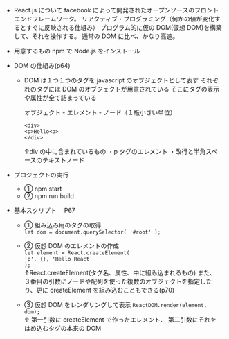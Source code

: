 - React.js について
  facebook によって開発されたオープンソースのフロントエンドフレームワーク。
  リアクティブ・プログラミング（何かの値が変化するとすぐに反映される仕組み）
  プログラム的に仮の DOM(仮想 DOM)を構築して、それを操作する。
  通常の DOM に比べ、かなり高速。

- 用意するもの
  npm で Node.js をインストール

- DOM の仕組み(p64)

  - DOM は１つ１つのタグを javascript のオブジェクトとして表す
    それぞれのタグには DOM のオブジェクトが用意されている
    そこにタグの表示や属性が全て詰まっている

    オブジェクト - エレメント - ノード（１版小さい単位）

    `<div>`<br>
    `<p>Hello<p>`<br>
    `</div>`<br>

    ↑div の中に含まれているもの
    ・p タグのエレメント
    ・改行と半角スペースのテキストノード

- プロジェクトの実行
  * ① npm start
  * ② npm run build

- 基本スクリプト　 P67
  * ① 組み込み用のタグの取得<br>
   `let dom = document.querySelector( '#root' );`<br>
   
  * ② 仮想 DOM のエレメントの作成<br>
    `let element = React.createElement(`<br>
    `'p', {}, 'Hello React'`<br>
    `);`<br>
    ↑React.createElement(タグ名、属性、中に組み込まれるもの)
    また、３番目の引数にノードや配列を使った複数のオブジェクトを指定したり、更に createElement を組み込むこともできる(p70)
    
  * ③ 仮想 DOM をレンダリングして表示
    `ReactDOM.render(element, dom);`<br>
    ↑ 第一引数に createElement で作ったエレメント、
     第二引数にそれをはめ込むタグの本来の DOM
